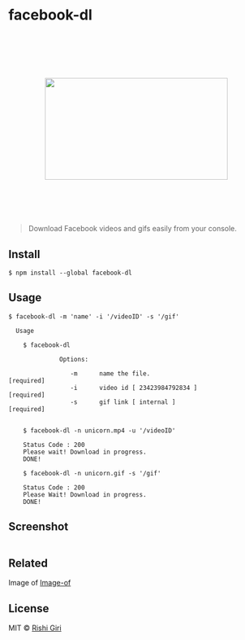 # facebook-dl
<h1 align="center">
	<br>
	<br>
<img width="360" height="200" src="http://rishigiri.com/github/final.png"></img>
	<br>
	<br>
	<br>
</h1>

> Download Facebook videos and gifs easily from your console.

## Install

```
$ npm install --global facebook-dl
```

## Usage

```
$ facebook-dl -m 'name' -i '/videoID' -s '/gif'

  Usage

    $ facebook-dl

              Options:

                 -m      name the file.                            [required]
                 -i      video id [ 23423984792834 ]               [required]
                 -s      gif link [ internal ]                     [required]


    $ facebook-dl -n unicorn.mp4 -u '/videoID'

    Status Code : 200
    Please wait! Download in progress.
    DONE!

    $ facebook-dl -n unicorn.gif -s '/gif'

    Status Code : 200
    Please Wait! Download in progress.
    DONE!

```
## Screenshot

<img src="http://rishigiri.com/github/soon.png" alt="">

## Related

Image of [Image-of](https://github.com/CodeDotJS/image-of)


## License

MIT © [Rishi Giri](http://rishigiri.com)
